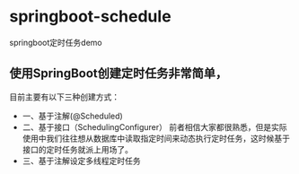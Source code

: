 # springboot-schedule
springboot定时任务demo
## 使用SpringBoot创建定时任务非常简单，
目前主要有以下三种创建方式：
- 一、基于注解(@Scheduled) 
- 二、基于接口（SchedulingConfigurer） 前者相信大家都很熟悉，但是实际使用中我们往往想从数据库中读取指定时间来动态执行定时任务，这时候基于接口的定时任务就派上用场了。
- 三、基于注解设定多线程定时任务
